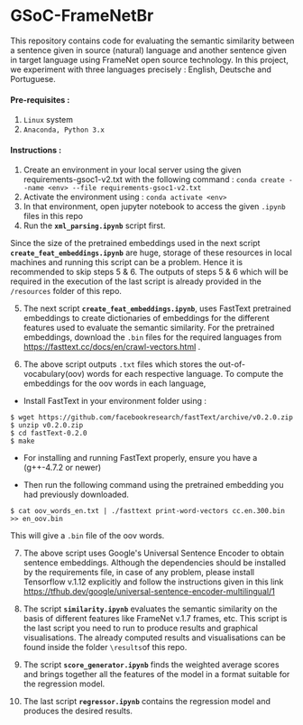 # GSoC-FrameNetBr

This repository contains code for evaluating the semantic similarity between a sentence given in source (natural) language and another sentence given in target language using FrameNet open source technology. In this project, we experiment with three languages precisely : English, Deutsche and Portuguese.

#### Pre-requisites :
1. `Linux` system
2. `Anaconda, Python 3.x`

#### Instructions :
1. Create an environment in your local server using the given requirements-gsoc1-v2.txt with the following command :
`conda create --name <env> --file requirements-gsoc1-v2.txt`
2. Activate the environment using :
`conda activate <env>`
3. In that environment, open jupyter notebook to access the given `.ipynb` files in this repo
4. Run the **`xml_parsing.ipynb`** script first.

Since the size of the pretrained embeddings used in the next script **`create_feat_embeddings.ipynb`** are huge, storage of these resources in local machines and running this script can be a problem. Hence it is recommended to skip steps 5 & 6. The outputs of steps 5 & 6 which will be required in the execution of the last script is already provided in the `/resources` folder of this repo.

5. The next script **`create_feat_embeddings.ipynb`**, uses FastText pretrained embeddings to create dictionaries of embeddings for the different features used to evaluate the semantic similarity. For the pretrained embeddings, download the `.bin` files for the required languages from https://fasttext.cc/docs/en/crawl-vectors.html .

6. The above script outputs `.txt` files which stores the out-of-vocabulary(oov) words for each respective language. To compute the embeddings for the oov words in each language,
* Install FastText in your environment folder using : 
```
$ wget https://github.com/facebookresearch/fastText/archive/v0.2.0.zip
$ unzip v0.2.0.zip
$ cd fastText-0.2.0
$ make
```
- For installing and running FastText properly, ensure you have a (g++-4.7.2 or newer)
* Then run the following command using the pretrained embedding you had previously downloaded.
```
$ cat oov_words_en.txt | ./fasttext print-word-vectors cc.en.300.bin >> en_oov.bin
```
This will give a `.bin` file of the oov words.

7. The above script uses Google's Universal Sentence Encoder to obtain sentence embeddings. Although the dependencies should be installed by the requirements file, in case of any problem, please install Tensorflow v.1.12 explicitly and follow the instructions given in this link https://tfhub.dev/google/universal-sentence-encoder-multilingual/1

8. The script **`similarity.ipynb`** evaluates the semantic similarity on the basis of different features like FrameNet v.1.7 frames, etc. This script is the last script you need to run to produce results and graphical visualisations. The already computed results and visualisations can be found inside the folder `\results`of this repo.

9. The script **`score_generator.ipynb`** finds the weighted average scores and brings together all the features of the model in a format suitable for the regression model.

10. The last script **`regressor.ipynb`** contains the regression model and produces the desired results.


